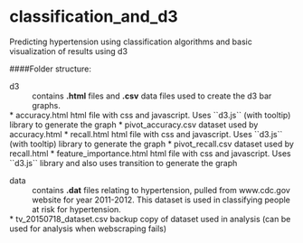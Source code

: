 # classification_and_d3
Predicting hypertension using classification algorithms and basic visualization of results using d3

####Folder structure:
<dl>
  <dt>d3</dt>
  <dd>contains <b>.html</b> files and <b>.csv</b> data files used to create the d3 bar graphs.</dd>
  * accuracy.html  
      html file with css and javascript. Uses ``d3.js`` (with tooltip) library to generate the graph
  * pivot_accuracy.csv  
      dataset used by accuracy.html
  * recall.html  
      html file with css and javascript. Uses ``d3.js`` (with tooltip) library to generate the graph  
  * pivot_recall.csv  
      dataset used by recall.html  
  * feature_importance.html  
      html file with css and javascript. Uses ``d3.js`` library and also uses transition to generate the graph

<dl>
  <dt>data</dt>
  <dd>contains <b>.dat</b> files relating to hypertension, pulled from www.cdc.gov website for year 2011-2012. This dataset is used in classifying people at risk for hypertension.</dd> 
  * tv_20150718_dataset.csv  
      backup copy of dataset used in analysis (can be used for analysis when webscraping fails)


